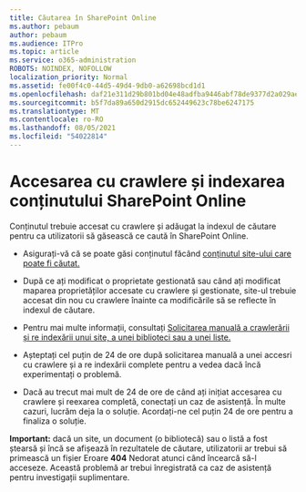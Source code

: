 ```yaml
---
title: Căutarea în SharePoint Online
ms.author: pebaum
author: pebaum
ms.audience: ITPro
ms.topic: article
ms.service: o365-administration
ROBOTS: NOINDEX, NOFOLLOW
localization_priority: Normal
ms.assetid: fe00f4c0-44d5-49d4-9db0-a62698bcd1d1
ms.openlocfilehash: daf21e311d29b801bd04e48adfba9446abf78de9377d2a029aebccbac3910c62
ms.sourcegitcommit: b5f7da89a650d2915dc652449623c78be6247175
ms.translationtype: MT
ms.contentlocale: ro-RO
ms.lasthandoff: 08/05/2021
ms.locfileid: "54022814"
---
```

# <a name="content-crawling-and-indexing-in-sharepoint-online"></a>Accesarea cu crawlere și indexarea conținutului SharePoint Online

Conținutul trebuie accesat cu crawlere și adăugat la indexul de căutare pentru ca utilizatorii să găsească ce caută în SharePoint Online.

- Asigurați-vă că se poate găsi conținutul făcând [conținutul site-ului care poate fi căutat.](https://docs.microsoft.com/sharepoint/make-site-content-searchable)

- După ce ați modificat o proprietate gestionată sau când ați modificat maparea proprietăților accesate cu crawlere și gestionate, site-ul trebuie accesat din nou cu crawlere înainte ca modificările să se reflecte în indexul de căutare.

- Pentru mai multe informații, consultați [Solicitarea manuală a crawlerării și re indexării unui site, a unei biblioteci sau a unei liste.](https://docs.microsoft.com/sharepoint/crawl-site-content)

- Așteptați cel puțin de 24 de ore după solicitarea manuală a unei accesri cu crawlere și a re indexării complete pentru a vedea dacă încă experimentați o problemă.

- Dacă au trecut mai mult de 24 de ore de când ați inițiat accesarea cu crawlere și reexarea completă, conectați un caz de asistență. În multe cazuri, lucrăm deja la o soluție. Acordați-ne cel puțin 24 de ore pentru a finaliza o soluție.

**Important:** dacă un site, un document (o bibliotecă) sau o listă a fost ștearsă și încă se afișează în rezultatele de căutare, utilizatorii ar trebui să primească un fișier Eroare **404** Nedorat atunci când încearcă să-l acceseze. Această problemă ar trebui înregistrată ca caz de asistență pentru investigații suplimentare.



